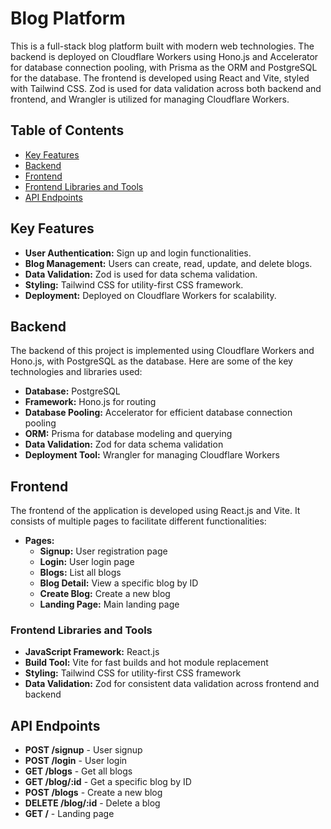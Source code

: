 # Blog Platform

This is a full-stack blog platform built with modern web technologies. The backend is deployed on Cloudflare Workers using Hono.js and Accelerator for database connection pooling, with Prisma as the ORM and PostgreSQL for the database. The frontend is developed using React and Vite, styled with Tailwind CSS. Zod is used for data validation across both backend and frontend, and Wrangler is utilized for managing Cloudflare Workers.

## Table of Contents

- [Key Features](#key-features)
- [Backend](#backend)
- [Frontend](#frontend)
- [Frontend Libraries and Tools](#frontend-libraries-and-tools)
- [API Endpoints](#api-endpoints)


## Key Features

- **User Authentication:** Sign up and login functionalities.
- **Blog Management:** Users can create, read, update, and delete blogs.
- **Data Validation:** Zod is used for data schema validation.
- **Styling:** Tailwind CSS for utility-first CSS framework.
- **Deployment:** Deployed on Cloudflare Workers for scalability.

## Backend

The backend of this project is implemented using Cloudflare Workers and Hono.js, with PostgreSQL as the database. Here are some of the key technologies and libraries used:

- **Database:** PostgreSQL
- **Framework:** Hono.js for routing
- **Database Pooling:** Accelerator for efficient database connection pooling
- **ORM:** Prisma for database modeling and querying
- **Data Validation:** Zod for data schema validation
- **Deployment Tool:** Wrangler for managing Cloudflare Workers

## Frontend

The frontend of the application is developed using React.js and Vite. It consists of multiple pages to facilitate different functionalities:

- **Pages:**
  - **Signup:** User registration page
  - **Login:** User login page
  - **Blogs:** List all blogs
  - **Blog Detail:** View a specific blog by ID
  - **Create Blog:** Create a new blog
  - **Landing Page:** Main landing page

### Frontend Libraries and Tools

- **JavaScript Framework:** React.js
- **Build Tool:** Vite for fast builds and hot module replacement
- **Styling:** Tailwind CSS for utility-first CSS framework
- **Data Validation:** Zod for consistent data validation across frontend and backend


## API Endpoints

- **POST /signup** - User signup
- **POST /login** - User login
- **GET /blogs** - Get all blogs
- **GET /blog/:id** - Get a specific blog by ID
- **POST /blogs** - Create a new blog
- **DELETE /blog/:id** - Delete a blog
- **GET /** - Landing page
